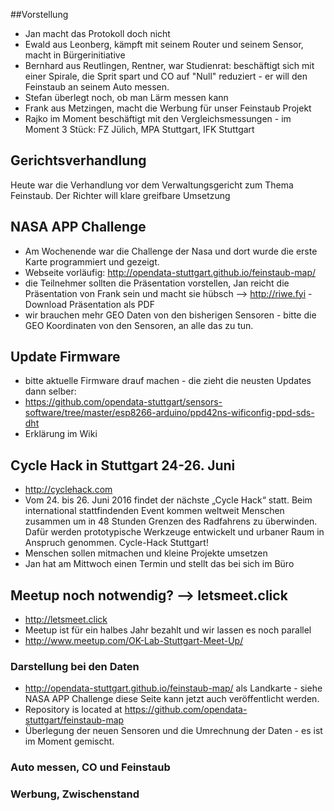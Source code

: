 ##Vorstellung

- Jan macht das Protokoll doch nicht
- Ewald aus Leonberg, kämpft mit seinem Router und seinem Sensor, macht in Bürgerinitiative
- Bernhard aus Reutlingen, Rentner, war Studienrat: beschäftigt sich mit einer Spirale, die Sprit spart und CO auf "Null" reduziert - er will den Feinstaub an seinem Auto messen.
- Stefan überlegt noch, ob man Lärm messen kann
- Frank aus Metzingen, macht die Werbung für unser Feinstaub Projekt
- Rajko im Moment beschäftigt mit den Vergleichsmessungen - im Moment 3 Stück: FZ Jülich, MPA Stuttgart, IFK Stuttgart

## Gerichtsverhandlung
Heute war die Verhandlung vor dem Verwaltungsgericht zum Thema Feinstaub. Der Richter will klare greifbare Umsetzung

## NASA APP Challenge
- Am Wochenende war die Challenge der Nasa und dort wurde die erste Karte programmiert und gezeigt.
- Webseite vorläufig: http://opendata-stuttgart.github.io/feinstaub-map/
- die Teilnehmer sollten die Präsentation vorstellen, Jan reicht die Präsentation von Frank sein und macht sie hübsch --> http://riwe.fyi - Download Präsentation als PDF
- wir brauchen mehr GEO Daten von den bisherigen Sensoren  - bitte die GEO Koordinaten von den Sensoren, an alle das zu tun.

## Update Firmware
- bitte aktuelle Firmware drauf machen - die zieht die neusten Updates dann selber:
- https://github.com/opendata-stuttgart/sensors-software/tree/master/esp8266-arduino/ppd42ns-wificonfig-ppd-sds-dht
- Erklärung im Wiki

## Cycle Hack in Stuttgart 24-26. Juni
- http://cyclehack.com
- Vom 24. bis 26. Juni 2016 findet der nächste „Cycle Hack“ statt. Beim international stattfindenden Event kommen weltweit Menschen zusammen um in 48 Stunden Grenzen des Radfahrens zu überwinden. Dafür werden prototypische Werkzeuge entwickelt und urbaner Raum in Anspruch genommen. Cycle-Hack Stuttgart! 
- Menschen sollen mitmachen und kleine Projekte umsetzen
- Jan hat am Mittwoch einen Termin und stellt das bei sich im Büro

## Meetup noch notwendig?  --> letsmeet.click
- http://letsmeet.click
- Meetup ist für ein halbes Jahr bezahlt und wir lassen es noch parallel
- http://www.meetup.com/OK-Lab-Stuttgart-Meet-Up/ 

### Darstellung bei den Daten
- http://opendata-stuttgart.github.io/feinstaub-map/ als Landkarte - siehe NASA APP Challenge 
diese Seite kann jetzt auch veröffentlicht werden. 
- Repository is located at https://github.com/opendata-stuttgart/feinstaub-map
- Überlegung der neuen Sensoren und die Umrechnung der Daten - es ist im Moment gemischt. 

### Auto messen, CO und Feinstaub



### Werbung, Zwischenstand